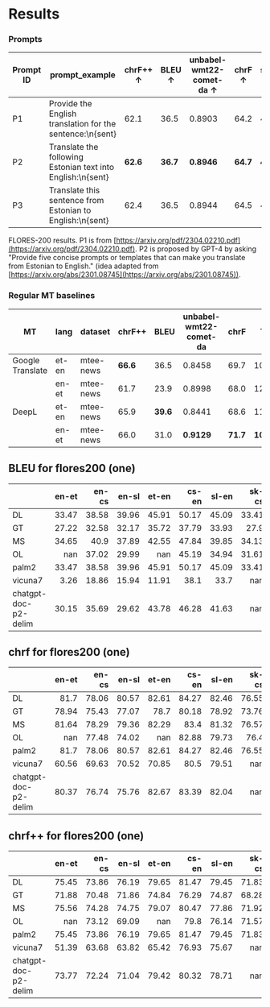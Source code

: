 # Results

### Prompts


| Prompt ID | prompt_example                                               | chrF++ ↑  | BLEU ↑    | unbabel-wmt22-comet-da ↑ | chrF ↑    | spbleu_flores200 ↑ | TER ↓     | prompt_tokens ↓ | completion_tokens ↓ | cost (USD) ↓ |
|-----------| ------------------------------------------------------------ |----------|----------|-------------------------|----------|-------------------|----------|----------------|--------------------|-------------|
| P1        | Provide the English translation for the sentence:\\n{sent}   | 62.1     | 36.5     | 0.8903                  | 64.2     | 41                | 52       | **66065**      | 27634              | **0.154**   |
| P2        | Translate the following Estonian text into English:\\n{sent} | **62.6** | **36.7** | **0.8946**              | **64.7** | **41.3**          | **51.5** | 67077          | 27514              | 0.156       |
| P3        | Translate this sentence from Estonian to English:\\n{sent}   | 62.4     | 36.5     | 0.8944                  | 64.5     | 41                | 51.6     | 67077          | **27451**          | 0.156       |

FLORES-200 results. P1 is from [https://arxiv.org/pdf/2304.02210.pdf](https://arxiv.org/pdf/2304.02210.pdf). P2 is proposed by GPT-4 by asking "Provide five concise prompts or templates that can make you translate from Estonian to English." (idea adapted from [https://arxiv.org/abs/2301.08745](https://arxiv.org/abs/2301.08745)).


### Regular MT baselines

| MT | lang | dataset                                          | chrF++   | BLEU       | unbabel-wmt22-comet-da  | chrF     | TER      |
|----| -----| -------------------------------------------------|----------|------------|-------------------------|----------|----------|
| Google Translate        | et-en   | mtee-news | **66.6**     | 36.5     | 0.8458                               | 69.7     | 109.3    |
|                         | en-et   | mtee-news | 61.7         | 23.9     | 0.8998                               | 68.0     | 121.37   |
| DeepL                   | et-en   | mtee-news | 65.9         | **39.6** | 0.8441                               | 68.6     | 114.74   |
|                         | en-et   | mtee-news | 66.0         | 31.0     | **0.9129**                           | **71.7** | **108.5**|

## BLEU for flores200 (one) ##
|                      |   en-et |   en-cs |   en-sl |   et-en |   cs-en |   sl-en |   sk-cs |   sl-hr |   hr-sl |
|:---------------------|--------:|--------:|--------:|--------:|--------:|--------:|--------:|--------:|--------:|
| DL                   |   33.47 |   38.58 |   39.96 |   45.91 |   50.17 |   45.09 |   33.41 |  nan    |  nan    |
| GT                   |   27.22 |   32.58 |   32.17 |   35.72 |   37.79 |   33.93 |   27.9  |   25.65 |   26.72 |
| MS                   |   34.65 |   40.9  |   37.89 |   42.55 |   47.84 |   39.85 |   34.13 |   29.42 |   31.69 |
| OL                   |  nan    |   37.02 |   29.99 |  nan    |   45.19 |   34.94 |   31.61 |   25.09 |   27.72 |
| palm2                |   33.47 |   38.58 |   39.96 |   45.91 |   50.17 |   45.09 |   33.41 |  nan    |  nan    |
| vicuna7              |    3.26 |   18.86 |   15.94 |   11.91 |   38.1  |   33.7  |  nan    |   11.41 |   12.18 |
| chatgpt-doc-p2-delim |   30.15 |   35.69 |   29.62 |   43.78 |   46.28 |   41.63 |  nan    |  nan    |  nan    |

## chrf for flores200 (one) ##
|                      |   en-et |   en-cs |   en-sl |   et-en |   cs-en |   sl-en |   sk-cs |   sl-hr |   hr-sl |
|:---------------------|--------:|--------:|--------:|--------:|--------:|--------:|--------:|--------:|--------:|
| DL                   |   81.7  |   78.06 |   80.57 |   82.61 |   84.27 |   82.46 |   76.55 |  nan    |  nan    |
| GT                   |   78.94 |   75.43 |   77.07 |   78.7  |   80.18 |   78.92 |   73.76 |   75.64 |   74.97 |
| MS                   |   81.64 |   78.29 |   79.36 |   82.29 |   83.4  |   81.32 |   76.57 |   77.72 |   77.18 |
| OL                   |  nan    |   77.48 |   74.02 |  nan    |   82.88 |   79.73 |   76.4  |   74.51 |   73.86 |
| palm2                |   81.7  |   78.06 |   80.57 |   82.61 |   84.27 |   82.46 |   76.55 |  nan    |  nan    |
| vicuna7              |   60.56 |   69.63 |   70.52 |   70.85 |   80.5  |   79.51 |  nan    |   66.79 |   65.4  |
| chatgpt-doc-p2-delim |   80.37 |   76.74 |   75.76 |   82.67 |   83.39 |   82.04 |  nan    |  nan    |  nan    |

## chrf++ for flores200 (one) ##
|                      |   en-et |   en-cs |   en-sl |   et-en |   cs-en |   sl-en |   sk-cs |   sl-hr |   hr-sl |
|:---------------------|--------:|--------:|--------:|--------:|--------:|--------:|--------:|--------:|--------:|
| DL                   |   75.45 |   73.86 |   76.19 |   79.65 |   81.47 |   79.45 |   71.83 |  nan    |  nan    |
| GT                   |   71.88 |   70.48 |   71.86 |   74.84 |   76.29 |   74.87 |   68.28 |   69.47 |   69.35 |
| MS                   |   75.56 |   74.28 |   74.75 |   79.07 |   80.47 |   77.86 |   71.92 |   71.95 |   72.11 |
| OL                   |  nan    |   73.12 |   69.09 |  nan    |   79.8  |   76.14 |   71.57 |   68.75 |   68.87 |
| palm2                |   75.45 |   73.86 |   76.19 |   79.65 |   81.47 |   79.45 |   71.83 |  nan    |  nan    |
| vicuna7              |   51.39 |   63.68 |   63.82 |   65.42 |   76.93 |   75.67 |  nan    |   59.27 |   58    |
| chatgpt-doc-p2-delim |   73.77 |   72.24 |   71.04 |   79.42 |   80.32 |   78.71 |  nan    |  nan    |  nan    |